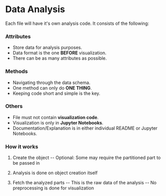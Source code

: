 # Data Analysis

Each file will have it's own analysis code. It consists of the following:

### Attributes

- Store data for analysis purposes.
- Data format is the one **BEFORE** visualization.
- There can be as many attributes as possible.

### Methods

- Navigating through the data schema.
- One method can only do **ONE THING**.
- Keeping code short and simple is the key.

### Others

- File must not contain **visualization code**.
- Visualization is only in **Jupyter Notebooks**.
- Documentation/Explanation is in either individual README or Jupyter Notebooks.

### How it works

1. Create the object
-- Optional: Some may require the partitioned part to be passed in

2. Analysis is done on object creation itself

3. Fetch the analyzed parts
-- This is the raw data of the analysis
-- No preprocessing is done for visualization